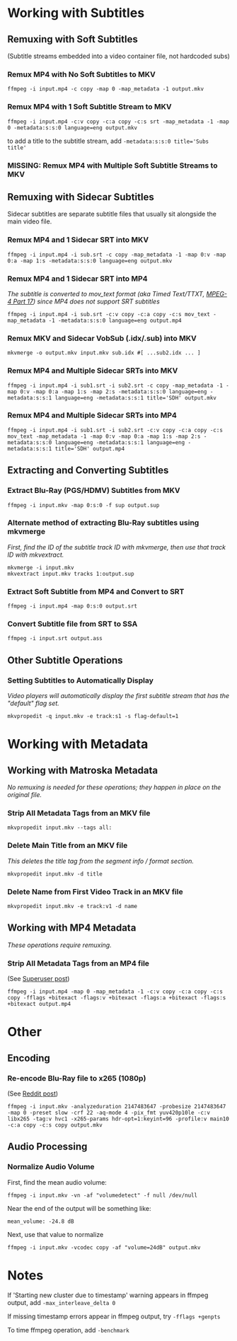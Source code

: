 # Working with Subtitles

## Remuxing with Soft Subtitles
(Subtitle streams embedded into a video container file, not hardcoded subs)

### Remux MP4 with No Soft Subtitles to MKV
```
ffmpeg -i input.mp4 -c copy -map 0 -map_metadata -1 output.mkv
```

### Remux MP4 with 1 Soft Subtitle Stream to MKV
```
ffmpeg -i input.mp4 -c:v copy -c:a copy -c:s srt -map_metadata -1 -map 0 -metadata:s:s:0 language=eng output.mkv
```
to add a title to the subtitle stream, add `-metadata:s:s:0 title='Subs title'`

### MISSING: Remux MP4 with Multiple Soft Subtitle Streams to MKV

## Remuxing with Sidecar Subtitles
Sidecar subtitles are separate subtitle files that usually sit alongside the main video file.

### Remux MP4 and 1 Sidecar SRT into MKV
```
ffmpeg -i input.mp4 -i sub.srt -c copy -map_metadata -1 -map 0:v -map 0:a -map 1:s -metadata:s:s:0 language=eng output.mkv
```

### Remux MP4 and 1 Sidecar SRT into MP4
*The subtitle is converted to mov_text format (aka Timed Text/TTXT, [MPEG-4 Part 17](http://en.wikipedia.org/wiki/MPEG-4_Part_17)) since MP4 does not support SRT subtitles*
```
ffmpeg -i input.mp4 -i sub.srt -c:v copy -c:a copy -c:s mov_text -map_metadata -1 -metadata:s:s:0 language=eng output.mp4
```

### Remux MKV and Sidecar VobSub (.idx/.sub) into MKV
```
mkvmerge -o output.mkv input.mkv sub.idx #[ ...sub2.idx ... ]
```

### Remux MP4 and Multiple Sidecar SRTs into MKV
```
ffmpeg -i input.mp4 -i sub1.srt -i sub2.srt -c copy -map_metadata -1 -map 0:v -map 0:a -map 1:s -map 2:s -metadata:s:s:0 language=eng -metadata:s:s:1 language=eng -metadata:s:s:1 title='SDH' output.mkv
```

### Remux MP4 and Multiple Sidecar SRTs into MP4
```
ffmpeg -i input.mp4 -i sub1.srt -i sub2.srt -c:v copy -c:a copy -c:s mov_text -map_metadata -1 -map 0:v -map 0:a -map 1:s -map 2:s -metadata:s:s:0 language=eng -metadata:s:s:1 language=eng -metadata:s:s:1 title='SDH' output.mp4
```

## Extracting and Converting Subtitles

### Extract Blu-Ray (PGS/HDMV) Subtitles from MKV
```
ffmpeg -i input.mkv -map 0:s:0 -f sup output.sup
```

### Alternate method of extracting Blu-Ray subtitles using mkvmerge
*First, find the ID of the subtitle track ID with mkvmerge, then use that track ID with mkvextract.*
```
mkvmerge -i input.mkv
mkvextract input.mkv tracks 1:output.sup
```

### Extract Soft Subtitle from MP4 and Convert to SRT
```
ffmpeg -i input.mp4 -map 0:s:0 output.srt
```

### Convert Subtitle file from SRT to SSA
```
ffmpeg -i input.srt output.ass
```

## Other Subtitle Operations

### Setting Subtitles to Automatically Display
*Video players will automatically display the first subtitle stream that has the "default" flag set.*
```
mkvpropedit -q input.mkv -e track:s1 -s flag-default=1
```

# Working with Metadata

## Working with Matroska Metadata
*No remuxing is needed for these operations; they happen in place on the original file.*

### Strip All Metadata Tags from an MKV file
```
mkvpropedit input.mkv --tags all:
```

### Delete Main Title from an MKV file
*This deletes the title tag from the segment info / format section.*
```
mkvpropedit input.mkv -d title
```

### Delete Name from First Video Track in an MKV file
```
mkvpropedit input.mkv -e track:v1 -d name
```

## Working with MP4 Metadata
*These operations require remuxing.*

### Strip All Metadata Tags from an MP4 file
(See [Superuser post](https://superuser.com/questions/441361/strip-metadata-from-all-formats-with-ffmpeg/428039#428039))
```
ffmpeg -i input.mp4 -map 0 -map_metadata -1 -c:v copy -c:a copy -c:s copy -fflags +bitexact -flags:v +bitexact -flags:a +bitexact -flags:s +bitexact output.mp4
```

# Other

## Encoding

### Re-encode Blu-Ray file to x265 (1080p)
(See [Reddit post](https://www.reddit.com/r/ffmpeg/comments/mij9mr/which_settings_for_converting_fullhd_blu_rays_to/?rdt=47933))
```
ffmpeg -i input.mkv -analyzeduration 2147483647 -probesize 2147483647 -map 0 -preset slow -crf 22 -aq-mode 4 -pix_fmt yuv420p10le -c:v libx265 -tag:v hvc1 -x265-params hdr-opt=1:keyint=96 -profile:v main10 -c:a copy -c:s copy output.mkv
```

## Audio Processing

### Normalize Audio Volume
First, find the mean audio volume:
```
ffmpeg -i input.mkv -vn -af "volumedetect" -f null /dev/null
```

Near the end of the output will be something like:

`mean_volume: -24.8 dB`

Next, use that value to normalize
```
ffmpeg -i input.mkv -vcodec copy -af "volume=24dB" output.mkv
```

# Notes

If 'Starting new cluster due to timestamp' warning appears in ffmpeg output, add `-max_interleave_delta 0`

If missing timestamp errors appear in ffmpeg output, try `-fflags +genpts`

To time ffmpeg operation, add `-benchmark`

